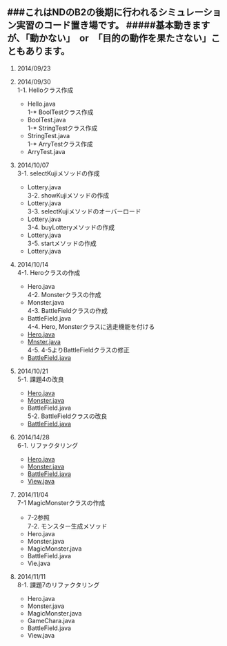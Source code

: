 ###これはNDのB2の後期に行われるシミュレーション実習のコード置き場です。
#####基本動きますが、「動かない」　or　「目的の動作を果たさない」こともあります。
---------------------------------------------------------

1. 2014/09/23  

2. 2014/09/30  
1-1. Helloクラス作成
    * Hello.java  
1-* BoolTestクラス作成  
    * BoolTest.java  
1-* StringTestクラス作成  
    * StringTest.java  
1-* ArryTestクラス作成  
    * ArryTest.java  

3. 2014/10/07  
3-1. selectKujiメソッドの作成  
    * Lottery.java  
3-2. showKujiメソッドの作成  
    * Lottery.java  
3-3. selectKujiメソッドのオーバーロード  
    * Lottery.java  
3-4. buyLotteryメソッドの作成  
    * Lottery.java  
3-5. startメソッドの作成  
    * Lottery.java  

4. 2014/10/14  
4-1. Heroクラスの作成  
    * Hero.java  
4-2. Monsterクラスの作成  
    * Monster.java  
4-3. BattleFieldクラスの作成  
    * BattleField.java  
4-4. Hero, Monsterクラスに逃走機能を付ける  
    * [Hero.java](../blob/master/10_14/src/game/rpg/Hero.java)  
    * [Mnster.java](../blob/master/10_14/src/game/rpg/Monster.java)  
4-5. 4-5よりBattleFieldクラスの修正  
    * [BattleField.java](../blob/master/10_14/src/game/rpg/BattleField.java)  

5. 2014/10/21  
5-1. 課題4の改良  
    * [Hero.java](../blob/master/10_21/src/game/rpg/Hero.java)  
    * [Monster.java](../blob/master/10_21/src/game/rpg/Mosnter.java)  
    * BattleField.java  
5-2. BattleFieldクラスの改良  
    * [BattleField.java](../blob/master/10_21/src/game/rpg/BattleField.java)  

6. 2014/14/28  
6-1. リファクタリング  
    * [Hero.java](../blob/master/10_28/src/game/rpg/Hero.java)  
    * [Monster.java](../blob/master/10_28/src/game/rpg/Monster.java)  
    * [BattleField.java](../blob/master/10_28/src/game/rpg/BattleField.java)  
    * [View.java](../blob/master/10_28/src/game/rpg/View.java)  

7. 2014/11/04  
7-1 MagicMonsterクラスの作成  
    * 7-2参照  
7-2. モンスター生成メソッド  
    * Hero.java  
    * Monster.java  
    * MagicMonster.java  
    * BattleField.java  
    * Vie.java  

8. 2014/11/11  
8-1. 課題7のリファクタリング  
    * Hero.java  
    * Monster.java  
    * MagicMonster.java  
    * GameChara.java  
    * BattleField.java  
    * View.java  